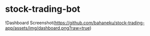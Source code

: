 # stock-trading-bot
!Dashboard Screenshot(https://github.com/bahaneku/stock-trading-app/assets/img/dashboard.png?raw=true)
